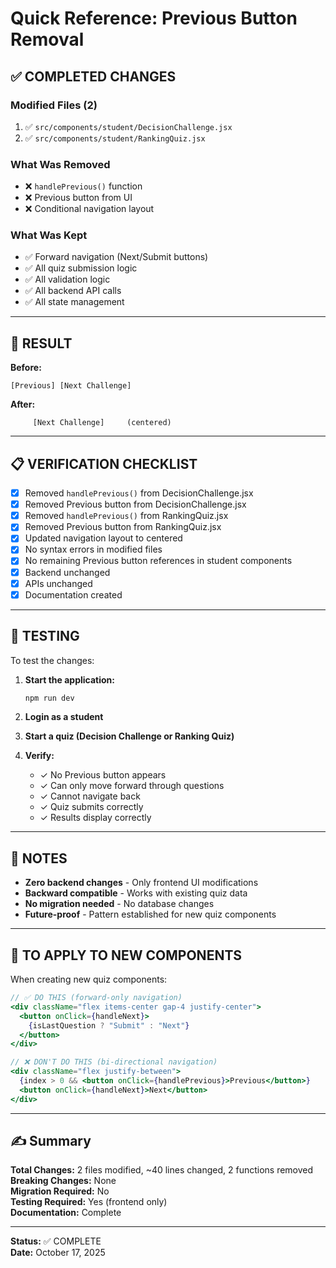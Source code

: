 # Quick Reference: Previous Button Removal

## ✅ COMPLETED CHANGES

### Modified Files (2)
1. ✅ `src/components/student/DecisionChallenge.jsx`
2. ✅ `src/components/student/RankingQuiz.jsx`

### What Was Removed
- ❌ `handlePrevious()` function
- ❌ Previous button from UI
- ❌ Conditional navigation layout

### What Was Kept
- ✅ Forward navigation (Next/Submit buttons)
- ✅ All quiz submission logic
- ✅ All validation logic
- ✅ All backend API calls
- ✅ All state management

---

## 🎯 RESULT

**Before:**
```
[Previous] [Next Challenge]
```

**After:**
```
     [Next Challenge]     (centered)
```

---

## 📋 VERIFICATION CHECKLIST

- [x] Removed `handlePrevious()` from DecisionChallenge.jsx
- [x] Removed Previous button from DecisionChallenge.jsx
- [x] Removed `handlePrevious()` from RankingQuiz.jsx  
- [x] Removed Previous button from RankingQuiz.jsx
- [x] Updated navigation layout to centered
- [x] No syntax errors in modified files
- [x] No remaining Previous button references in student components
- [x] Backend unchanged
- [x] APIs unchanged
- [x] Documentation created

---

## 🚀 TESTING

To test the changes:

1. **Start the application:**
   ```bash
   npm run dev
   ```

2. **Login as a student**

3. **Start a quiz (Decision Challenge or Ranking Quiz)**

4. **Verify:**
   - ✓ No Previous button appears
   - ✓ Can only move forward through questions
   - ✓ Cannot navigate back
   - ✓ Quiz submits correctly
   - ✓ Results display correctly

---

## 📝 NOTES

- **Zero backend changes** - Only frontend UI modifications
- **Backward compatible** - Works with existing quiz data
- **No migration needed** - No database changes
- **Future-proof** - Pattern established for new quiz components

---

## 🔄 TO APPLY TO NEW COMPONENTS

When creating new quiz components:

```jsx
// ✅ DO THIS (forward-only navigation)
<div className="flex items-center gap-4 justify-center">
  <button onClick={handleNext}>
    {isLastQuestion ? "Submit" : "Next"}
  </button>
</div>

// ❌ DON'T DO THIS (bi-directional navigation)
<div className="flex justify-between">
  {index > 0 && <button onClick={handlePrevious}>Previous</button>}
  <button onClick={handleNext}>Next</button>
</div>
```

---

## ✍️ Summary

**Total Changes:** 2 files modified, ~40 lines changed, 2 functions removed  
**Breaking Changes:** None  
**Migration Required:** No  
**Testing Required:** Yes (frontend only)  
**Documentation:** Complete

---

**Status:** ✅ COMPLETE  
**Date:** October 17, 2025
